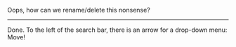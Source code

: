 Oops, how can we rename/delete this nonsense?

------------------------------------------------------------------------

Done. To the left of the search bar, there is an arrow for a drop-down menu: Move!
